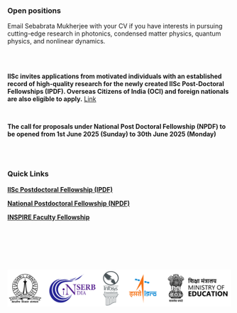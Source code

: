 ### Open positions

Email Sebabrata Mukherjee with your CV if you have interests in pursuing cutting-edge research in photonics, condensed matter physics, quantum physics, and nonlinear dynamics.

<br/><br/>


**IISc invites applications from motivated individuals with an established record of high-quality research for the newly created IISc Post-Doctoral Fellowships (IPDF). Overseas Citizens of India (OCI) and foreign nationals are also eligible to apply.** <a href="https://iisc.ac.in/careers/post-doctoral-fellowship/" target="_blank">Link</a>

<br/>

**The call for proposals under National Post Doctoral Fellowship (NPDF) to be opened from 1st June 2025 (Sunday) to 30th June 2025 (Monday)**

<!---
```diff
- Currently no openings for summer internship.
```
--->

<br/><br/>

### Quick Links


<a href="https://iisc.ac.in/careers/post-doctoral-fellowship/" target="_blank">**IISc Postdoctoral Fellowship (IPDF)**</a>&nbsp;&nbsp;&nbsp;&nbsp;&nbsp;&nbsp;&nbsp;&nbsp;

<a href="https://anrfonline.in/ANRF/npdf?HomePage=New" target="_blank">**National Postdoctoral Fellowship (NPDF)**</a>&nbsp;&nbsp;&nbsp;&nbsp;&nbsp;&nbsp;&nbsp;&nbsp;

<a href="https://www.online-inspire.gov.in/" target="_blank">**INSPIRE Faculty Fellowship**</a>&nbsp;&nbsp;&nbsp;&nbsp;&nbsp;&nbsp;&nbsp;&nbsp;

<br/><br/>

<br/><br/>


<p align="center">
<a href="https://iisc.ac.in/" target="_blank"><img src="imageN/Funding_logo/logo-all.png" width="600"/></a> 
</p>






<!---

<a href="https://www.iisc.ac.in/post-docs/" target="_blank">**C V Raman postdoctoral fellowship**</a>&nbsp;&nbsp;&nbsp;&nbsp;&nbsp;&nbsp;&nbsp;&nbsp;

<a href="https://www.iisc.ac.in/post-docs/" target="_blank">**IISc Institute of Eminence (IoE) postdoctoral fellowship**</a>&nbsp;&nbsp;&nbsp;&nbsp;&nbsp;&nbsp;&nbsp;&nbsp;

<br/><br/>

<p align="center">
<a href="https://iisc.ac.in/" target="_blank"><img src="imageN/Funding_logo/IISc_Master_Seal_Black.jpg" width="70"/></a> 
<a href="https://www.isro.gov.in/Space_Technology_Cells.html" target="_blank"><img  src="imageN/Funding_logo/isro-logo.jpg" width="120"/></a>
<a href="https://www.serbonline.in/SERB/HomePage" target="_blank"><img  src="imageN/Funding_logo/serb_logo2.png" width="115"/></a> 
</p>
--->



